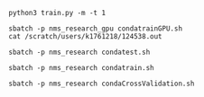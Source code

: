 ```
python3 train.py -m -t 1
```


```
sbatch -p nms_research_gpu condatrainGPU.sh
cat /scratch/users/k1761218/124538.out
```

```
sbatch -p nms_research condatest.sh
```

```
sbatch -p nms_research condatrain.sh
```


```
sbatch -p nms_research condaCrossValidation.sh
```